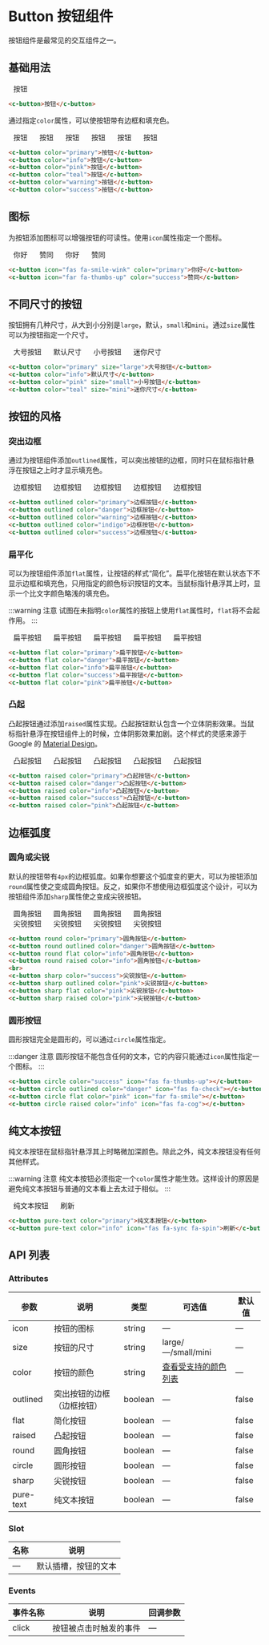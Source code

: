 # Button 按钮组件

按钮组件是最常见的交互组件之一。

## 基础用法

<c-button style="margin: 10px;">按钮</c-button>

```html
<c-button>按钮</c-button>
```

通过指定`color`属性，可以使按钮带有边框和填充色。

<c-button style="margin: 10px;" color="primary">按钮</c-button>
<c-button style="margin: 10px;" color="info">按钮</c-button>
<c-button style="margin: 10px;" color="pink">按钮</c-button>
<c-button style="margin: 10px;" color="teal">按钮</c-button>
<c-button style="margin: 10px;" color="warning">按钮</c-button>
<c-button style="margin: 10px;" color="success">按钮</c-button>

```html
<c-button color="primary">按钮</c-button>
<c-button color="info">按钮</c-button>
<c-button color="pink">按钮</c-button>
<c-button color="teal">按钮</c-button>
<c-button color="warning">按钮</c-button>
<c-button color="success">按钮</c-button>
```

## 图标

为按钮添加图标可以增强按钮的可读性。使用`icon`属性指定一个图标。

<c-button style="margin: 10px;" icon="fas fa-smile-wink" color="primary" size="large">你好</c-button>
<c-button style="margin: 10px;" icon="fas fa-thumbs-up" color="success">赞同</c-button>
<c-button style="margin: 10px;" icon="fas fa-smile-wink" color="primary" size="small">你好</c-button>
<c-button style="margin: 10px;" icon="fas fa-thumbs-up" color="success" size="mini">赞同</c-button>

```html
<c-button icon="fas fa-smile-wink" color="primary">你好</c-button>
<c-button icon="far fa-thumbs-up" color="success">赞同</c-button>
```

## 不同尺寸的按钮

按钮拥有几种尺寸，从大到小分别是`large`，默认，`small`和`mini`。通过`size`属性可以为按钮指定一个尺寸。

<c-button style="margin: 10px;" color="primary" size="large">大号按钮</c-button>
<c-button style="margin: 10px;" color="info">默认尺寸</c-button>
<c-button style="margin: 10px;" color="pink" size="small">小号按钮</c-button>
<c-button style="margin: 10px;" color="teal" size="mini">迷你尺寸</c-button>

```html
<c-button color="primary" size="large">大号按钮</c-button>
<c-button color="info">默认尺寸</c-button>
<c-button color="pink" size="small">小号按钮</c-button>
<c-button color="teal" size="mini">迷你尺寸</c-button>
```

## 按钮的风格

### 突出边框

通过为按钮组件添加`outlined`属性，可以突出按钮的边框，同时只在鼠标指针悬浮在按钮之上时才显示填充色。

<c-button style="margin: 10px;" outlined color="primary">边框按钮</c-button>
<c-button style="margin: 10px;" outlined color="danger">边框按钮</c-button>
<c-button style="margin: 10px;" outlined color="warning">边框按钮</c-button>
<c-button style="margin: 10px;" outlined color="indigo">边框按钮</c-button>
<c-button style="margin: 10px;" outlined color="success">边框按钮</c-button>

```html
<c-button outlined color="primary">边框按钮</c-button>
<c-button outlined color="danger">边框按钮</c-button>
<c-button outlined color="warning">边框按钮</c-button>
<c-button outlined color="indigo">边框按钮</c-button>
<c-button outlined color="success">边框按钮</c-button>
```

### 扁平化

可以为按钮组件添加`flat`属性，让按钮的样式“简化”。扁平化按钮在默认状态下不显示边框和填充色，只用指定的颜色标识按钮的文本。当鼠标指针悬浮其上时，显示一个比文字颜色略浅的填充色。

:::warning 注意
试图在未指明`color`属性的按钮上使用`flat`属性时，`flat`将不会起作用。
:::

<c-button style="margin: 10px;" flat color="primary">扁平按钮</c-button>
<c-button style="margin: 10px;" flat color="danger">扁平按钮</c-button>
<c-button style="margin: 10px;" flat color="info">扁平按钮</c-button>
<c-button style="margin: 10px;" flat color="success">扁平按钮</c-button>
<c-button style="margin: 10px;" flat color="pink">扁平按钮</c-button>

```html
<c-button flat color="primary">扁平按钮</c-button>
<c-button flat color="danger">扁平按钮</c-button>
<c-button flat color="info">扁平按钮</c-button>
<c-button flat color="success">扁平按钮</c-button>
<c-button flat color="pink">扁平按钮</c-button>
```

### 凸起

凸起按钮通过添加`raised`属性实现。凸起按钮默认包含一个立体阴影效果。当鼠标指针悬浮在按钮组件上的时候，立体阴影效果加剧。这个样式的灵感来源于 Google 的 [Material Design](https://www.material.io/)。

<c-button style="margin: 10px;" raised color="primary">凸起按钮</c-button>
<c-button style="margin: 10px;" raised color="danger">凸起按钮</c-button>
<c-button style="margin: 10px;" raised color="info">凸起按钮</c-button>
<c-button style="margin: 10px;" raised color="success">凸起按钮</c-button>
<c-button style="margin: 10px;" raised color="pink">凸起按钮</c-button>

```html
<c-button raised color="primary">凸起按钮</c-button>
<c-button raised color="danger">凸起按钮</c-button>
<c-button raised color="info">凸起按钮</c-button>
<c-button raised color="success">凸起按钮</c-button>
<c-button raised color="pink">凸起按钮</c-button>
```

## 边框弧度

### 圆角或尖锐

默认的按钮带有`4px`的边框弧度。如果你想要这个弧度变的更大，可以为按钮添加`round`属性使之变成圆角按钮。反之，如果你不想使用边框弧度这个设计，可以为按钮组件添加`sharp`属性使之变成尖锐按钮。

<c-button style="margin: 10px;" round color="primary">圆角按钮</c-button>
<c-button style="margin: 10px;" round outlined color="danger">圆角按钮</c-button>
<c-button style="margin: 10px;" round flat color="info">圆角按钮</c-button>
<c-button style="margin: 10px;" round raised color="info">圆角按钮</c-button>
<br>
<c-button style="margin: 10px;" sharp color="success">尖锐按钮</c-button>
<c-button style="margin: 10px;" sharp outlined color="pink">尖锐按钮</c-button>
<c-button style="margin: 10px;" sharp flat color="pink">尖锐按钮</c-button>
<c-button style="margin: 10px;" sharp raised color="pink">尖锐按钮</c-button>

```html
<c-button round color="primary">圆角按钮</c-button>
<c-button round outlined color="danger">圆角按钮</c-button>
<c-button round flat color="info">圆角按钮</c-button>
<c-button round raised color="info">圆角按钮</c-button>
<br>
<c-button sharp color="success">尖锐按钮</c-button>
<c-button sharp outlined color="pink">尖锐按钮</c-button>
<c-button sharp flat color="pink">尖锐按钮</c-button>
<c-button sharp raised color="pink">尖锐按钮</c-button>
```

### 圆形按钮

圆形按钮完全是圆形的，可以通过`circle`属性指定。

:::danger 注意
圆形按钮不能包含任何的文本，它的内容只能通过`icon`属性指定一个图标。
:::

<c-button style="margin: 10px;" circle color="success" icon="fas fa-thumbs-up"></c-button>
<c-button style="margin: 10px;" circle outlined color="danger" icon="fas fa-check"></c-button>
<c-button style="margin: 10px;" circle flat color="pink" icon="far fa-smile"></c-button>
<c-button style="margin: 10px;" circle raised color="info" icon="fas fa-cog"></c-button>

```html
<c-button circle color="success" icon="fas fa-thumbs-up"></c-button>
<c-button circle outlined color="danger" icon="fas fa-check"></c-button>
<c-button circle flat color="pink" icon="far fa-smile"></c-button>
<c-button circle raised color="info" icon="fas fa-cog"></c-button>
```

## 纯文本按钮

纯文本按钮在鼠标指针悬浮其上时略微加深颜色。除此之外，纯文本按钮没有任何其他样式。

:::warning 注意
纯文本按钮必须指定一个`color`属性才能生效。这样设计的原因是避免纯文本按钮与普通的文本看上去太过于相似。
:::

<c-button style="margin: 10px;" pure-text color="primary">纯文本按钮</c-button>
<c-button style="margin: 10px;" pure-text color="info" icon="fas fa-sync fa-spin">刷新</c-button>

```html
<c-button pure-text color="primary">纯文本按钮</c-button>
<c-button pure-text color="info" icon="fas fa-sync fa-spin">刷新</c-button>
```

## API 列表

### Attributes
| 参数      | 说明          | 类型      | 可选值                           | 默认值  |
|---------- |-------------- |---------- |-------------------------------- |-------- |
| icon | 按钮的图标 | string | — | — |
| size | 按钮的尺寸 | string | large/—/small/mini | — |
| color | 按钮的颜色 | string | [查看受支持的颜色列表](color.md) | — |
| outlined | 突出按钮的边框（边框按钮） | boolean | — | false |
| flat | 简化按钮 | boolean | — | false |
| raised | 凸起按钮 | boolean | — | false |
| round | 圆角按钮 | boolean | — | false |
| circle | 圆形按钮 | boolean | — | false |
| sharp | 尖锐按钮 | boolean | — | false |
| pure-text | 纯文本按钮 | boolean | — | false |

### Slot

| 名称 | 说明                |
|------|--------------------|
| — | 默认插槽，按钮的文本 |

### Events
| 事件名称 | 说明 | 回调参数 |
|---------- |-------- |---------- |
| click | 按钮被点击时触发的事件 | — |
